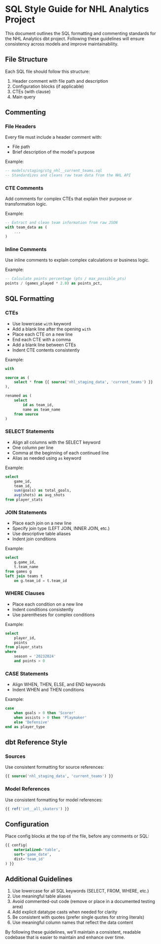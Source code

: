 # SQL Style Guide for NHL Analytics Project

This document outlines the SQL formatting and commenting standards for the NHL Analytics dbt project. Following these guidelines will ensure consistency across models and improve maintainability.

## File Structure

Each SQL file should follow this structure:

1. Header comment with file path and description
2. Configuration blocks (if applicable)
3. CTEs (with clause)
4. Main query

## Commenting

### File Headers
Every file must include a header comment with:
- File path
- Brief description of the model's purpose

Example:
```sql
-- models/staging/stg_nhl__current_teams.sql
-- Standardizes and cleans raw team data from the NHL API
```

### CTE Comments
Add comments for complex CTEs that explain their purpose or transformation logic.

Example:
```sql
-- Extract and clean team information from raw JSON
with team_data as (
    ...
)
```

### Inline Comments
Use inline comments to explain complex calculations or business logic.

Example:
```sql
-- Calculate points percentage (pts / max_possible_pts)
points / (games_played * 2.0) as points_pct,
```

## SQL Formatting

### CTEs
- Use lowercase `with` keyword
- Add a blank line after the opening `with`
- Place each CTE on a new line
- End each CTE with a comma
- Add a blank line between CTEs
- Indent CTE contents consistently

Example:
```sql
with

source as (
    select * from {{ source('nhl_staging_data', 'current_teams') }}
),

renamed as (
    select
        id as team_id,
        name as team_name
    from source
)
```

### SELECT Statements
- Align all columns with the SELECT keyword
- One column per line
- Comma at the beginning of each continued line
- Alias as needed using `as` keyword

Example:
```sql
select
    game_id,
    team_id,
    sum(goals) as total_goals,
    avg(shots) as avg_shots
from player_stats
```

### JOIN Statements
- Place each join on a new line
- Specify join type (LEFT JOIN, INNER JOIN, etc.)
- Use descriptive table aliases
- Indent join conditions

Example:
```sql
select
    g.game_id,
    t.team_name
from games g
left join teams t
    on g.team_id = t.team_id
```

### WHERE Clauses
- Place each condition on a new line
- Indent conditions consistently
- Use parentheses for complex conditions

Example:
```sql
select
    player_id,
    points
from player_stats
where
    season = '20232024'
    and points > 0
```

### CASE Statements
- Align WHEN, THEN, ELSE, and END keywords
- Indent WHEN and THEN conditions

Example:
```sql
case
    when goals > 0 then 'Scorer'
    when assists > 0 then 'Playmaker'
    else 'Defensive'
end as player_type
```

## dbt Reference Style

### Sources
Use consistent formatting for source references:

```sql
{{ source('nhl_staging_data', 'current_teams') }}
```

### Model References
Use consistent formatting for model references:

```sql
{{ ref('int__all_skaters') }}
```

## Configuration

Place config blocks at the top of the file, before any comments or SQL:

```sql
{{ config(
    materialized='table',
    sort='game_date',
    dist='team_id'
) }}
```

## Additional Guidelines

1. Use lowercase for all SQL keywords (SELECT, FROM, WHERE, etc.)
2. Use meaningful table aliases
3. Avoid commented-out code (remove or place in a documented testing area)
4. Add explicit datatype casts when needed for clarity
5. Be consistent with quotes (prefer single quotes for string literals)
6. Use meaningful column names that reflect the data content

By following these guidelines, we'll maintain a consistent, readable codebase that is easier to maintain and enhance over time.
